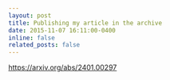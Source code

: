 ```yaml
---
layout: post
title: Publishing my article in the archive
date: 2015-11-07 16:11:00-0400
inline: false
related_posts: false
---
```

https://arxiv.org/abs/2401.00297
